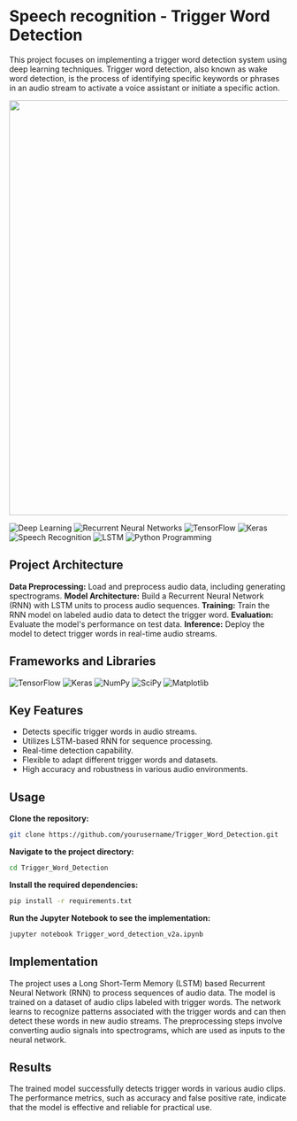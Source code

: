 # Speech recognition - Trigger Word Detection

This project focuses on implementing a trigger word detection system using deep learning techniques. Trigger word detection, also known as wake word detection, is the process of identifying specific keywords or phrases in an audio stream to activate a voice assistant or initiate a specific action.

<div align="center">
<img src="images\art.png" style="width:750px;"> <br>
</div>

![Deep Learning](https://img.shields.io/badge/Skill-Deep%20Learning-yellow)
![Recurrent Neural Networks](https://img.shields.io/badge/Skill-Recurrent%20Neural%20Networks-blueviolet)
![TensorFlow](https://img.shields.io/badge/Skill-TensorFlow-orange)
![Keras](https://img.shields.io/badge/Skill-Keras-yellow)
![Speech Recognition](https://img.shields.io/badge/Skill-Speech%20Recognition-brightblue)
![LSTM](https://img.shields.io/badge/Skill-LSTM-brightblue)
![Python Programming](https://img.shields.io/badge/Skill-Python%20Programming-orange)

## Project Architecture

**Data Preprocessing:** Load and preprocess audio data, including generating spectrograms.
**Model Architecture:** Build a Recurrent Neural Network (RNN) with LSTM units to process audio sequences.
**Training:** Train the RNN model on labeled audio data to detect the trigger word.
**Evaluation:** Evaluate the model's performance on test data.
**Inference:** Deploy the model to detect trigger words in real-time audio streams.

## Frameworks and Libraries
![TensorFlow](https://img.shields.io/badge/TensorFlow-2.16.1-orange.svg?style=flat&logo=tensorflow)
![Keras](https://img.shields.io/badge/Keras-3.3.3-red.svg?style=flat&logo=keras)
![NumPy](https://img.shields.io/badge/NumPy-1.26.4-blue.svg?style=flat&logo=numpy)
![SciPy](https://img.shields.io/badge/SciPy-1.10.1-yellow.svg?style=flat&logo=SciPy)
![Matplotlib](https://img.shields.io/badge/Matplotlib-3.6.2-green.svg?style=flat&logo=matplotlib)

## Key Features

- Detects specific trigger words in audio streams.
- Utilizes LSTM-based RNN for sequence processing.
- Real-time detection capability.
- Flexible to adapt different trigger words and datasets.
- High accuracy and robustness in various audio environments.

## Usage
**Clone the repository:**
```bash
git clone https://github.com/yourusername/Trigger_Word_Detection.git
```
**Navigate to the project directory:**
```bash
cd Trigger_Word_Detection
```
**Install the required dependencies:**
```bash
pip install -r requirements.txt
```
**Run the Jupyter Notebook to see the implementation:**
```bash
jupyter notebook Trigger_word_detection_v2a.ipynb
```
## Implementation
The project uses a Long Short-Term Memory (LSTM) based Recurrent Neural Network (RNN) to process sequences of audio data. The model is trained on a dataset of audio clips labeled with trigger words. The network learns to recognize patterns associated with the trigger words and can then detect these words in new audio streams. The preprocessing steps involve converting audio signals into spectrograms, which are used as inputs to the neural network.

## Results

The trained model successfully detects trigger words in various audio clips. The performance metrics, such as accuracy and false positive rate, indicate that the model is effective and reliable for practical use.